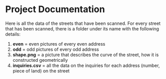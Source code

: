 # Project Documentation

Here is all the data of the streets that have been scanned. For every street that has been scanned, there is a folder under its name with the following details:

1. **even** = even pictures of every even address
2. **odd** = odd pictures of every odd address
3. **shape.png** = a picture that describes the curve of the street, how it is constructed geometrically
4. **inquiries.csv** = all the data on the inquiries for each address (number, piece of land) on the street
